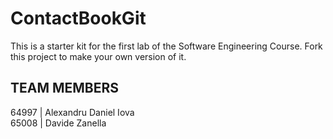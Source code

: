 # ContactBookGit
This is a starter kit for the first lab of the Software Engineering Course.
Fork this project to make your own version of it.

## TEAM MEMBERS
64997   |   Alexandru Daniel Iova \
65008   |   Davide Zanella
